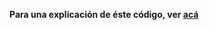 


**Para una explicación de éste código, ver [acá](https://github.com/dds-utn/jpa-proof-of-concept-template/tree/futbol)**

